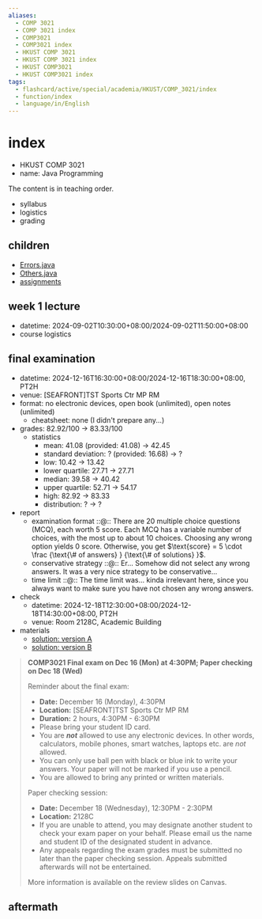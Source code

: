 ```yaml
---
aliases:
  - COMP 3021
  - COMP 3021 index
  - COMP3021
  - COMP3021 index
  - HKUST COMP 3021
  - HKUST COMP 3021 index
  - HKUST COMP3021
  - HKUST COMP3021 index
tags:
  - flashcard/active/special/academia/HKUST/COMP_3021/index
  - function/index
  - language/in/English
---
```


# index

- HKUST COMP 3021
- name: Java Programming

The content is in teaching order.

- syllabus
- logistics
- grading

## children

- [Errors.java](Errors.java.md)
- [Others.java](Others.java.md)
- [assignments](assignments/)

## week 1 lecture

- datetime: 2024-09-02T10:30:00+08:00/2024-09-02T11:50:00+08:00
- course logistics

## final examination

- datetime: 2024-12-16T16:30:00+08:00/2024-12-16T18:30:00+08:00, PT2H
- venue: \[SEAFRONT\]TST Sports Ctr MP RM
- format: no electronic devices, open book (unlimited), open notes (unlimited)
  - cheatsheet: none (I didn't prepare any...)
- grades: 82.92/100 → 83.33/100
  - statistics
    - mean: 41.08 (provided: 41.08) → 42.45
    - standard deviation: ? (provided: 16.68) → ?
    - low: 10.42 → 13.42
    - lower quartile: 27.71 → 27.71
    - median: 39.58 → 40.42
    - upper quartile: 52.71 → 54.17
    - high: 82.92 → 83.33
    - distribution: ? → ?
- report
  - examination format ::@:: There are 20 multiple choice questions (MCQ), each worth 5 score. Each MCQ has a variable number of choices, with the most up to about 10 choices. Choosing any wrong option yields 0 score. Otherwise, you get $\text{score} = 5 \cdot \frac {\text{\# of answers} } {\text{\# of solutions} }$. <!--SR:!2025-01-11,16,290!2025-03-06,56,310-->
  - conservative strategy ::@:: Er... Somehow did not select any wrong answers. It was a very nice strategy to be conservative... <!--SR:!2025-02-23,47,290!2025-01-11,16,290-->
  - time limit ::@:: The time limit was... kinda irrelevant here, since you always want to make sure you have not chosen any wrong answers. <!--SR:!2025-02-13,39,290!2025-01-10,15,290-->
- check
  - datetime: 2024-12-18T12:30:00+08:00/2024-12-18T14:30:00+08:00, PT2H
  - venue: Room 2128C, Academic Building
- materials
  - [solution: version A](attachments/solutions-print-a.pdf)
  - [solution: version B](attachments/solutions-print-b.pdf)

> __COMP3021 Final exam on Dec 16 (Mon) at 4:30PM; Paper checking on Dec 18 (Wed)__
>
> Reminder about the final exam:
>
> - __Date:__ December 16 (Monday), 4:30PM
> - __Location:__ \[SEAFRONT\]TST Sports Ctr MP RM
> - __Duration:__ 2 hours, 4:30PM - 6:30PM
> - Please bring your student ID card.
> - You are ___not___ allowed to use any electronic devices. In other words, calculators, mobile phones, smart watches, laptops etc. are _not_ allowed.
> - You can only use ball pen with black or blue ink to write your answers. Your paper will not be marked if you use a pencil.
> - You are allowed to bring any printed or written materials.
>
> Paper checking session:
>
> - __Date:__ December 18 (Wednesday), 12:30PM - 2:30PM
> - __Location:__ 2128C
> - If you are unable to attend, you may designate another student to check your exam paper on your behalf. Please email us the name and student ID of the designated student in advance.
> - Any appeals regarding the exam grades must be submitted no later than the paper checking session. Appeals submitted afterwards will not be entertained.
>
> More information is available on the review slides on Canvas.

## aftermath
